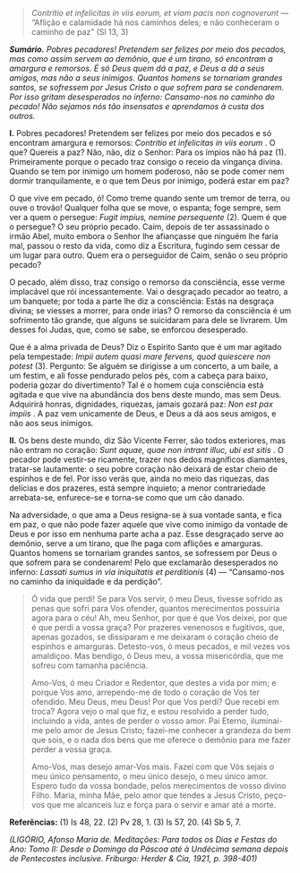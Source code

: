> *Contritio et infelicitas in viis eorum, et viam pacis non cognoverunt* — “Aflição e calamidade há nos caminhos deles; e não conheceram o caminho de paz” (Sl 13, 3)

***Sumário.** Pobres pecadores! Pretendem ser felizes por meio dos pecados, mas como assim servem ao demônio, que é um tirano, só encontram a amargura e remorsos. É só Deus quem dá a paz, e Deus a dá a seus amigos, mas não a seus inimigos. Quantos homens se tornariam grandes santos, se sofressem por Jesus Cristo o que sofrem para se condenarem. Por isso gritam desesperados no inferno: Cansamo-nos no caminho do pecado! Não sejamos nós tão insensatos e aprendamos à custa dos outros.*

**I.** Pobres pecadores! Pretendem ser felizes por meio dos pecados e só encontram amargura e remorsos: *Contritio et infelicitas in viis eorum* . O que? Quereis a paz? Não, não, diz o Senhor: Para os ímpios não há paz (1). Primeiramente porque o pecado traz consigo o receio da vingança divina. Quando se tem por inimigo um homem poderoso, não se pode comer nem dormir tranquilamente, e o que tem Deus por inimigo, poderá estar em paz?

O que vive em pecado, ó! Como treme quando sente um tremor de terra, ou ouve o trovão! Qualquer folha que se move, o espanta; foge sempre, sem ver a quem o persegue: *Fugit impius, nemine persequente* (2). Quem é que o persegue? O seu próprio pecado. Caim, depois de ter assassinado o irmão Abel, muito embora o Senhor lhe afiançasse que ninguém lhe faria mal, passou o resto da vida, como diz a Escritura, fugindo sem cessar de um lugar para outro. Quem era o perseguidor de Caim, senão o seu próprio pecado?

O pecado, além disso, traz consigo o remorso da consciência, esse verme implacável que rói incessantemente. Vai o desgraçado pecador ao teatro, a um banquete; por toda a parte lhe diz a consciência: Estás na desgraça divina; se viesses a morrer, para onde irias? O remorso da consciência é um sofrimento tão grande, que alguns se suicidaram para dele se livrarem. Um desses foi Judas, que, como se sabe, se enforcou desesperado.

Que é a alma privada de Deus? Diz o Espírito Santo que é um mar agitado pela tempestade: *Impii autem quasi mare fervens, quod quiescere non potest* (3). Pergunto: Se alguém se dirigisse a um concerto, a um baile, a um festim, e ali fosse pendurado pelos pés, com a cabeça para baixo, poderia gozar do divertimento? Tal é o homem cuja consciência está agitada e que vive na abundância dos bens deste mundo, mas sem Deus. Adquirirá honras, dignidades, riquezas, jamais gozará paz: *Non est pax impiis* . A paz vem unicamente de Deus, e Deus a dá aos seus amigos, e não aos seus inimigos.

**II.** Os bens deste mundo, diz São Vicente Ferrer, são todos exteriores, mas não entram no coração: *Sunt aquae, quae non intrant illuc, ubi est sitis* . O pecador pode vestir-se ricamente, trazer nos dedos magníficos diamantes, tratar-se lautamente: o seu pobre coração não deixará de estar cheio de espinhos e de fel. Por isso verás que, ainda no meio das riquezas, das delícias e dos prazeres, está sempre inquieto; a menor contrariedade arrebata-se, enfurece-se e torna-se como que um cão danado.

Na adversidade, o que ama a Deus resigna-se à sua vontade santa, e fica em paz, o que não pode fazer aquele que vive como inimigo da vontade de Deus e por isso em nenhuma parte acha a paz. Esse desgraçado serve ao demônio, serve a um tirano, que lhe paga com aflições e amarguras. Quantos homens se tornariam grandes santos, se sofressem por Deus o que sofrem para se condenarem! Pelo que exclamarão desesperados no inferno: *Lassati sumus in via iniquitatis et perditionis* (4) — “Cansamo-nos no caminho da iniquidade e da perdição”.

> Ó vida que perdi! Se para Vos servir, ó meu Deus, tivesse sofrido as penas que sofri para Vos ofender, quantos merecimentos possuiria agora para o céu! Ah, meu Senhor, por que é que Vos deixei, por que é que perdi a vossa graça? Por prazeres venenosos e fugitivos, que, apenas gozados, se dissiparam e me deixaram o coração cheio de espinhos e amarguras. Detesto-vos, ó meus pecados, e mil vezes vos amaldiçoo. Mas bendigo, ó Deus meu, a vossa misericórdia, que me sofreu com tamanha paciência.
>
> Amo-Vos, ó meu Criador e Redentor, que destes a vida por mim; e porque Vos amo, arrependo-me de todo o coração de Vos ter ofendido. Meu Deus, meu Deus! Por que Vos perdi? Que recebi em troca? Agora vejo o mal que fiz, e estou resolvido a perder tudo, incluindo a vida, antes de perder o vosso amor. Pai Eterno, iluminai-me pelo amor de Jesus Cristo; fazei-me conhecer a grandeza do bem que sois, e o nada dos bens que me oferece o demônio para me fazer perder a vossa graça.
>
> Amo-Vos, mas desejo amar-Vos mais. Fazei com que Vós sejais o meu único pensamento, o meu único desejo, o meu único amor. Espero tudo da vossa bondade, pelos merecimentos de vosso divino Filho. Maria, minha Mãe, pelo amor que tendes a Jesus Cristo, peço-vos que me alcanceis luz e força para o servir e amar até a morte.

**Referências:** (1) Is 48, 22. (2) Pv 28, 1. (3) Is 57, 20. (4) Sb 5, 7.

*(LIGÓRIO, Afonso Maria de. Meditações: Para todos os Dias e Festas do Ano: Tomo II: Desde o Domingo da Páscoa até à Undécima semana depois de Pentecostes inclusive. Friburgo: Herder & Cia, 1921, p. 398-401)*
